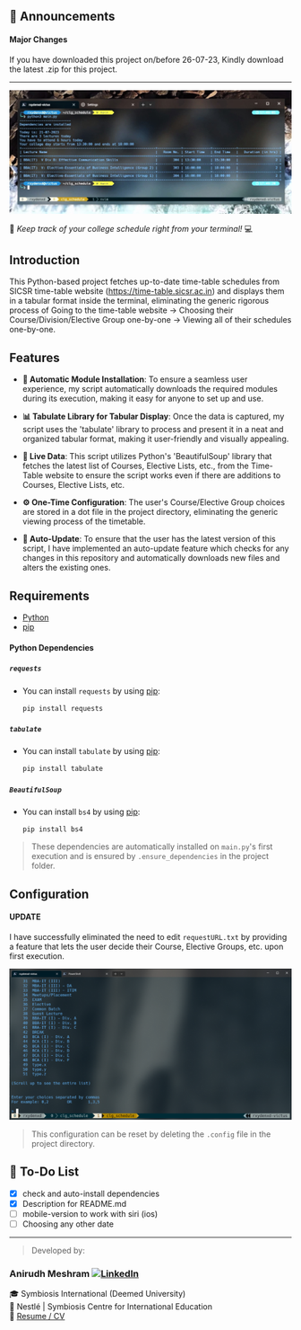 ## 📢 Announcements

#### Major Changes

If you have downloaded this project on/before 26-07-23, Kindly download the latest .zip for this project.

---

![screenshot](./screenshots/screenshot.jpg)

🎒 <i> Keep track of your college schedule right from your terminal! </i> 💻

## Introduction

This Python-based project fetches up-to-date time-table schedules from SICSR time-table website (https://time-table.sicsr.ac.in) and displays them in a tabular format inside the terminal, eliminating the generic rigorous process of Going to the time-table website -> Choosing their Course/Division/Elective Group one-by-one -> Viewing all of their schedules one-by-one.

## Features

- **🔄 Automatic Module Installation**: To ensure a seamless user experience, my script automatically downloads the required modules during its execution, making it easy for anyone to set up and use.

- **📊 Tabulate Library for Tabular Display**: Once the data is captured, my script uses the 'tabulate' library to process and present it in a neat and organized tabular format, making it user-friendly and visually appealing.

- **🔄 Live Data**: This script utilizes Python's 'BeautifulSoup' library that fetches the latest list of Courses, Elective Lists, etc., from the Time-Table website to ensure the script works even if there are additions to Courses, Elective Lists, etc.

- **⚙ One-Time Configuration**: The user's Course/Elective Group choices are stored in a dot file in the project directory, eliminating the generic viewing process of the timetable.

- **🔄 Auto-Update**: To ensure that the user has the latest version of this script, I have implemented an auto-update feature which checks for any changes in this repository and automatically downloads new files and alters the existing ones.

## Requirements

- [Python](https://python.org/downloads)
- [pip](https://pypi.org/project/pip/)

#### Python Dependencies

##### `requests`

- You can install `requests` by using [pip](https://pypi.org/project/pip/):

  ```python
  pip install requests
  ```

##### `tabulate`

- You can install `tabulate` by using [pip](https://pypi.org/project/pip/):

  ```python
  pip install tabulate
  ```

##### `BeautifulSoup`

- You can install `bs4` by using [pip](https://pypi.org/project/pip/):

  ```python
  pip install bs4
  ```

> These dependencies are automatically installed on `main.py`'s first execution and is ensured by `.ensure_dependencies` in the project folder.

## Configuration

#### UPDATE

I have successfully eliminated the need to edit `requestURL.txt` by providing a feature that lets the user decide their Course, Elective Groups, etc. upon first execution.

![match_type](./screenshots/match_type.png)

> This configuration can be reset by deleting the `.config` file in the project directory.

## 📝 To-Do List

- [x] check and auto-install dependencies
- [x] Description for README.md
- [ ] mobile-version to work with siri (ios)
- [ ] Choosing any other date

---

> Developed by:

### Anirudh Meshram [![LinkedIn](https://icons-for-free.com/iconfiles/png/32/linkedin+square+icon-1320168278649782468.png)](https://www.linkedin.com/in/anirudh-meshram/)

🎓 Symbiosis International (Deemed University)\
💼 Nestlé | Symbiosis Centre for International Education\
📄 [Resume / CV](https://docs.google.com/document/d/1DNtgwjOoLIUEXjDqhiM5x3OZc3uJmC9BC4-K7pix5dM/edit)
